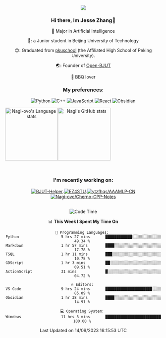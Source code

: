 <div align="center">
  <img src="/assets/gif.webp" style="max-width: 100%; height: auto;">

 ### Hi there, Im Jesse Zhang👋
  :orange_book: Major in Artificial Intelligence
  
  🔬: a Junior student in Beijing University of Technology
  
  😊: Graduated from [pkuschool](https://www.pkuschool.edu.cn/) (the Affiliated High School of Peking University).
  
  🌏: Founder of [Open-BJUT](https://github.com/Open-BJUT)
  
  :meat_on_bone: BBQ lover

### My preferences:
![Python](https://img.shields.io/badge/python-3670A0?style=for-the-badge&logo=python&logoColor=ffdd54)
![C++](https://img.shields.io/badge/c++-%2300599C.svg?style=for-the-badge&logo=c%2B%2B&logoColor=white)
![JavaScript](https://img.shields.io/badge/javascript-%23323330.svg?style=for-the-badge&logo=javascript&logoColor=%23F7DF1E)
![React](https://img.shields.io/badge/react-%2320232a.svg?style=for-the-badge&logo=react&logoColor=%2361DAFB)
![Obsidian](https://img.shields.io/badge/Obsidian-%23483699.svg?style=for-the-badge&logo=obsidian&logoColor=white)
 <!-- ![Docker](https://img.shields.io/badge/docker-%230db7ed.svg?style=for-the-badge&logo=docker&logoColor=white) -->


<div style="display:flex; flex-wrap:wrap; height: 200px;">
  <img height="170" src="https://github-readme-stats-git-main-nagi-ovo.vercel.app/api/top-langs/?username=Nagi-ovo&hide=css,scss,html,java,typescript&layout=compact&card_width=345&card_height=400" alt="Nagi-ovo's Language stats">
  <img height="170" src="https://github-readme-stats-git-main-nagi-ovo.vercel.app/api?username=Nagi-ovo&show_icons=true&theme=radical&orgs=Open-BJUT" alt="Nagi's GitHub stats">
</div>

### I'm recently working on:</a>

 <div>
<a href="https://github.com/Open-BJUT/BJUT-Helper">
  <img align="center" src="https://github-readme-stats-git-main-nagi-ovo.vercel.app/api/pin/?username=Nagi-ovo&repo=BJUT-Helper" alt="BJUT-Helper">
</a>
<a href="https://github.com/Nagi-ovo/EZ4STU">
  <img align="center" src="https://github-readme-stats-git-main-nagi-ovo.vercel.app/api/pin/?username=Nagi-ovo&repo=EZ4STU" alt="EZ4STU">
</a>  
<a href="https://github.com/ytzfhqs/AAAMLP-CN">
  <img align="center" src="https://github-readme-stats-git-main-nagi-ovo.vercel.app/api/pin/?username=ytzfhqs&repo=AAAMLP-CN&show_owner=true" alt="ytzfhqs/AAAMLP-CN">
</a>  
<a href="https://github.com/Nagi-ovo/Cherno-CPP-Notes">
  <img align="center" src="https://github-readme-stats-git-main-nagi-ovo.vercel.app/api/pin/?username=Nagi-ovo&repo=Cherno-CPP-Notes"  alt="Nagi-ovo/Cherno-CPP-Notes">
</a>  
</div>

<br />

<!--START_SECTION:waka-->
![Code Time](http://img.shields.io/badge/Code%20Time-193%20hrs%2011%20mins-blue)

📊 **This Week I Spent My Time On** 

```text
💬 Programming Languages: 
Python                   5 hrs 27 mins       ████████████░░░░░░░░░░░░░   49.34 % 
Markdown                 1 hr 57 mins        ████░░░░░░░░░░░░░░░░░░░░░   17.78 % 
TSQL                     1 hr 11 mins        ███░░░░░░░░░░░░░░░░░░░░░░   10.78 % 
GDScript                 1 hr 3 mins         ██░░░░░░░░░░░░░░░░░░░░░░░   09.51 % 
ActionScript             31 mins             █░░░░░░░░░░░░░░░░░░░░░░░░   04.72 % 

🔥 Editors: 
VS Code                  9 hrs 24 mins       █████████████████████░░░░   85.09 % 
Obsidian                 1 hr 38 mins        ████░░░░░░░░░░░░░░░░░░░░░   14.91 % 

💻 Operating System: 
Windows                  11 hrs 3 mins       █████████████████████████   100.00 % 
```


 Last Updated on 14/09/2023 16:15:53 UTC
<!--END_SECTION:waka-->

</div>








